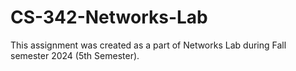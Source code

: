 # CS-342-Networks-Lab
This assignment was created as a part of Networks Lab during Fall semester 2024 (5th Semester).
